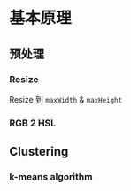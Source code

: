 # 基本原理

## 预处理

### Resize

Resize 到 `maxWidth` & `maxHeight`

### RGB 2 HSL

## Clustering

### k-means algorithm

